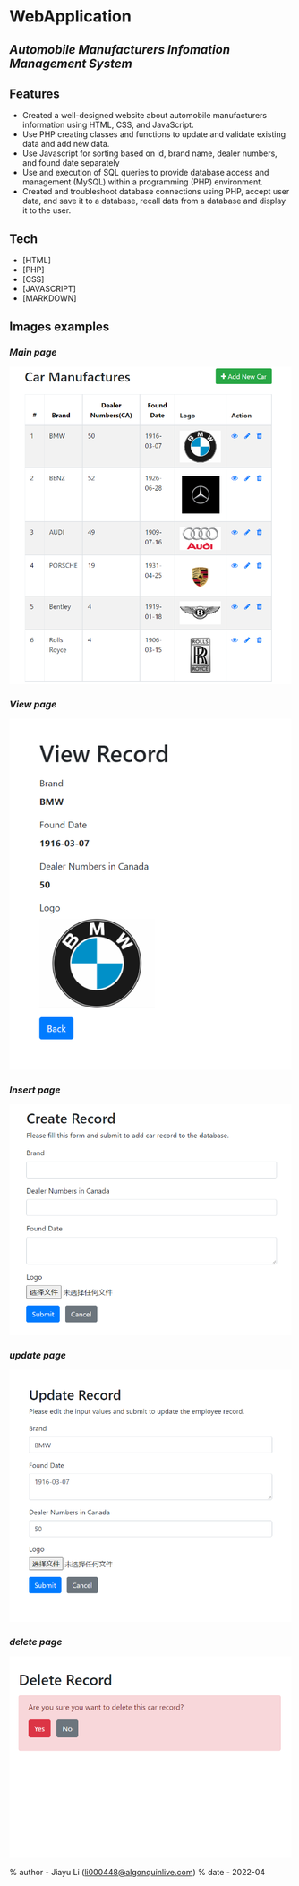 # WebApplication
## _Automobile Manufacturers Infomation Management System_

## Features
-	Created a well-designed website about automobile manufacturers information using HTML, CSS, and JavaScript.
-	Use PHP creating classes and functions to update and validate existing data and add new data.
-   Use Javascript for sorting based on id, brand name, dealer numbers, and found date separately
-	Use and execution of SQL queries to provide database access and management (MySQL) within a programming (PHP) environment. 
-	Created and troubleshoot database connections using PHP, accept user data, and save it to a database, recall data from a database and display it to the user. 

## Tech
- [HTML]
- [PHP]
- [CSS]
- [JAVASCRIPT]
- [MARKDOWN]


## Images examples
### _Main page_
![](images/WebProject.PNG)
### _View page_
![](images/view.PNG)
### _Insert page_
![](images/insert.PNG)
### _update page_
![](images/update.PNG)
### _delete page_
![](images/delete.PNG)


% author - Jiayu Li (<li000448@algonquinlive.com>)
% date - 2022-04